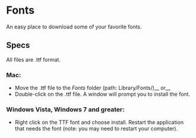 # Fonts
An easy place to download some of your favorite fonts.

## Specs
All files are .ttf format. 

### Mac:
*  Move the .ttf file to the *Fonts* folder (path: Library/Fonts/)__
or__
*  Double-click on the .ttf file. A window will prompt you to install the font.

### Windows Vista, Windows 7 and greater:
*  Right click on the TTF font and choose install. Restart the application that needs the font (note: you may need to restart your computer).

